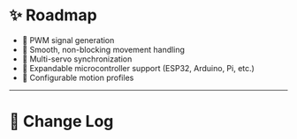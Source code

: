 # ✨ Roadmap 

- 🚧 PWM signal generation
- 🚧 Smooth, non-blocking movement handling
- 🚧 Multi-servo synchronization
- 🚧 Expandable microcontroller support (ESP32, Arduino, Pi, etc.)
- 🚧 Configurable motion profiles

---

# 🚨 Change Log
